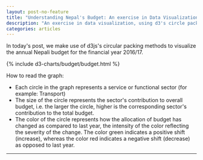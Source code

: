 ```yaml
---
layout: post-no-feature
title: "Understanding Nepal's Budget: An exercise in Data Visualization"  
description: "An exercise in data visualization, using d3's circle packing layouts to visualize Nepal's budget 2016/17"
categories: articles
---
```


In today's post, we make use of d3js's circular packing methods to visualize the annual Nepali budget for the financial year 2016/17.

{% include d3-charts/budget/budget.html %}

How to read the graph:

- Each circle in the graph represents a service or functional sector (for example: Transport)
- The size of the circle represents the sector's contribution to overall budget, i.e. the larger the circle, higher is the corresponding sector's contribution to the total budget.
- The color of the circle represents how the allocation of budget has changed as compared to last year, the intensity of the color reflecting the severity of the change. The color green indicates a positive shift (increase), whereas the color red indicates a negative shift (decrease) as opposed to last year.



***
